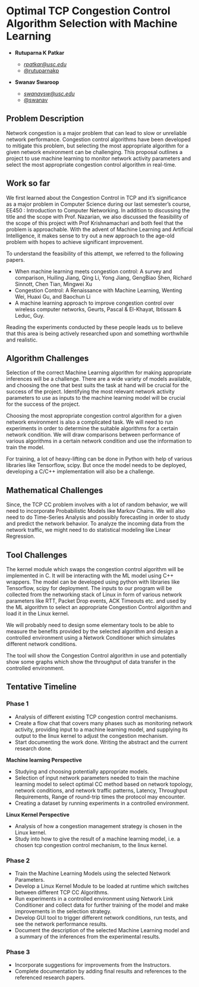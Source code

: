 # Optimal TCP Congestion Control Algorithm Selection with Machine Learning


- **Rutuparna K Patkar**
  - *rpatkar@usc.edu*
  - [@rutuparnakp](https://github.com/rutuparnakp)

- **Swanav Swaroop**
  - *swanavsw@usc.edu*
  - [@swanav](https://github.com/swanav)

## Problem Description

Network congestion is a major problem that can lead to slow or unreliable network performance. Congestion control algorithms have been developed to mitigate this problem, but selecting the most appropriate algorithm for a given network environment can be challenging. This proposal outlines a project to use machine learning to monitor network activity parameters and select the most appropriate congestion control algorithm in real-time.

## Work so far

We first learned about the Congestion Control in TCP and it’s significance as a major problem in Computer Science during our last semester’s course, EE450 : Introduction to Computer Networking. In addition to discussing the title and the scope with Prof. Nazarian, we also discussed the feasibility of the scope of this project with Prof Krishnamachari and both feel that the problem is approachable. With the advent of Machine Learning and Artificial Intelligence, it makes sense to try out a new approach to the age-old problem with hopes to achieve significant improvement.

To understand the feasibility of this attempt, we referred to the following papers.

- When machine learning meets congestion control: A survey and comparison, Huiling Jiang, Qing Li, Yong Jiang, GengBiao Shen, Richard Sinnott, Chen Tian, Mingwei Xu
- Congestion Control: A Renaissance with Machine Learning, Wenting Wei, Huaxi Gu, and Baochun Li
- A machine learning approach to improve congestion control over wireless computer networks, Geurts, Pascal & El-Khayat, Ibtissam & Leduc, Guy.

Reading the experiments conducted by these people leads us to believe that this area is being actively researched upon and something worthwhile and realistic.

## Algorithm Challenges

Selection of the correct Machine Learning algorithm for making appropriate inferences will be a challenge. There are a wide variety of models available, and choosing the one that best suits the task at hand will be crucial for the success of the project. Identifying the most relevant network activity parameters to use as inputs to the machine learning model will be crucial for the success of the project.

Choosing the most appropriate congestion control algorithm for a given network environment is also a complicated task. We will need to run experiments in order to determine the suitable algorithms for a certain network condition. We will draw comparisons between performance of various algorithms in a certain network condition and use the information to train the model.

For training, a lot of heavy-lifting can be done in Python with help of various libraries like Tensorflow, scipy. But once the model needs to be deployed, developing a C/C++ implementation will also be a challenge.

## Mathematical Challenges

Since, the TCP CC problem involves with a lot of random behavior, we will need to incorporate Probabilistic Models like Markov Chains. We will also need to do Time-Series Analysis and possibly forecasting in order to study and predict the network behavior. To analyze the incoming data from the network traffic, we might need to do statistical modeling like Linear Regression.

## Tool Challenges

The kernel module which swaps the congestion control algorithm will be implemented in C. It will be interacting with the ML model using C++ wrappers. The model can be developed using python with libraries like Tensorflow, scipy for deployment. The inputs to our program will be collected from the networking stack of Linux in form of various network parameters like RTT, Packet Drop events, ACK Timeouts etc. and used by the ML algorithm to select an appropriate Congestion Control algorithm and load it in the Linux kernel.

We will probably need to design some elementary tools to be able to measure the benefits provided by the selected algorithm and design a controlled environment using a Network Conditioner which simulates different network conditions.

The tool will show the Congestion Control algorithm in use and potentially show some graphs which show the throughput of data transfer in the controlled environment.

## Tentative Timeline

### Phase 1

- Analysis of different existing TCP congestion control mechanisms.
- Create a flow chat that covers many phases such as monitoring network activity, providing input to a machine learning model, and supplying its output to the linux kernel to adjust the congestion mechanism.
- Start documenting the work done. Writing the abstract and the current research done.

**Machine learning Perspective**
- Studying and choosing potentially appropriate models.
- Selection of input network parameters needed to train the machine learning model to select optimal CC method based on network topology, network conditions, and network traffic patterns, Latency, Throughput Requirements, Range of round-trip times the protocol may encounter.
- Creating a dataset by running experiments in a controlled environment.

**Linux Kernel Perspective**
- Analysis of how a congestion management strategy is chosen in the Linux kernel.
- Study into how to give the result of a machine learning model, i.e. a chosen tcp congestion control mechanism, to the linux kernel.

### Phase 2

- Train the Machine Learning Models using the selected Network Parameters.
- Develop a Linux Kernel Module to be loaded at runtime which switches between different TCP CC Algorithms.
- Run experiments in a controlled environment using Network Link Conditioner and collect data for further training of the model and make improvements in the selection strategy.
- Develop GUI tool to trigger different network conditions, run tests, and see the network performance results.
- Document the description of the selected Machine Learning model and a summary of the inferences from the experimental results.

### Phase 3

- Incorporate suggestions for improvements from the Instructors.
- Complete documentation by adding final results and references to the referenced research papers.
